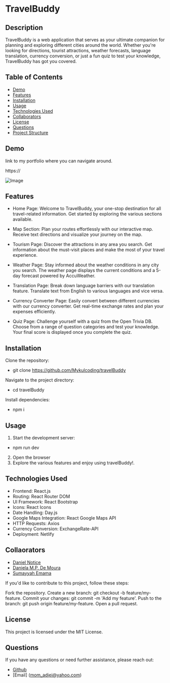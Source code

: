 # TravelBuddy

## Description
TravelBuddy is a web application that serves as your ultimate companion for planning and exploring different cities around the world. Whether you're looking for directions, tourist attractions, weather forecasts, language translation, currency conversion, or just a fun quiz to test your knowledge, TravelBuddy has got you covered.

## Table of Contents

- [Demo](#demo)
- [Features](#features)
- [Installation](#installation)
- [Usage](#usage)
- [Technologies Used](#technologies-used)
- [Collaborators](#collaborators)
- [License](#license)
- [Questions](#questions)
- [Project Structure](#project-structure)


## Demo

link to my portfolio where you can navigate around.

https://

![Image](https://github.com/Mykulcoding/TrendTube/assets/)


## Features

- Home Page: 
Welcome to TravelBuddy, your one-stop destination for all travel-related information. Get started by exploring the various sections available.

- Map Section: 
Plan your routes effortlessly with our interactive map. Receive text directions and visualize your journey on the map.

- Tourism Page: 
Discover the attractions in any area you search. Get information about the must-visit places and make the most of your travel experience.

- Weather Page: 
Stay informed about the weather conditions in any city you search. The weather page displays the current conditions and a 5-day forecast powered by AccuWeather.

- Translation Page: 
Break down language barriers with our translation feature. Translate text from English to various languages and vice versa.

- Currency 
Converter Page: Easily convert between different currencies with our currency converter. Get real-time exchange rates and plan your expenses efficiently.

- Quiz Page: 
Challenge yourself with a quiz from the Open Trivia DB. Choose from a range of question categories and test your knowledge. Your final score is displayed once you complete the quiz.


## Installation

Clone the repository:
- git clone https://github.com/Mykulcoding/travelBuddy

Navigate to the project directory:
- cd travelBuddy

Install dependencies:
- npm i
   

## Usage

1. Start the development server:
- npm run dev

2. Open the browser
3. Explore the various features and enjoy using travelBuddy!.


## Technologies Used

- Frontend: React.js
- Routing: React Router DOM
- UI Framework: React Bootstrap
- Icons: React Icons
- Date Handling: Day.js
- Google Maps Integration: React Google Maps API
- HTTP Requests: Axios
- Currency Conversion: ExchangeRate-API
- Deployment: Netlify


## Collaorators

- [Daniel Notice](https://github.com/Daniel-Notice)
- [Daniela M.P. De Moura](https://github.com/DanielaDeMoura)
- [Sumayyah Emama](https://github.com/SAE9)

If you'd like to contribute to this project, follow these steps:

Fork the repository.
Create a new branch: git checkout -b feature/my-feature.
Commit your changes: git commit -m 'Add my feature'.
Push to the branch: git push origin feature/my-feature.
Open a pull request.

## License

This project is licensed under the MIT License.


## Questions

If you have any questions or need further assistance, please reach out:

- [Github](https://github.com/Mykulcoding/Mykul-README-generator)
- [Email] (mom_adjei@yahoo.com)
